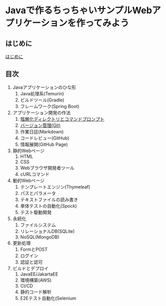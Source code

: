 # Javaで作るちっちゃいサンプルWebアプリケーションを作ってみよう

## はじめに

[はじめに](introduction.html)

## 目次


1. Javaアプリケーションのひな形
    1. Java処理系(Temurin)
    1. ビルドツール(Gradle)
    1. フレームワーク(Spring Boot)
1. アプリケーション開発の作法
    1. [階層化ディレクトリとコマンドプロンプト](cmdexe.html)
    1. [バージョン管理(Git)](git.html)
    1. 作業日誌(Markdown)
    1. コードレビュー(GitHub)
    1. 情報展開(GitHub Page)
1. 静的Webページ
    1. HTML
    1. CSS
    1. Webブラウザ開発者ツール
    1. cURLコマンド
1. 動的Webページ
    1. テンプレートエンジン(Thymeleaf)
    1. パスとパラメータ
    1. テキストファイルの読み書き
    1. 単体テストの自動化(Spock)
    1. テスト駆動開発
1. 永続化
    1. ファイルシステム
    1. リレーショナルDB(SQLite)
    1. NoSQL(MongoDB)
1. 更新処理
    1. FormとPOST
    1. ログイン
    1. 認証と認可
1. ビルドとデプロイ
    1. JavaEE/JakartaEE
    1. 環境構築(AWS)
    1. CI/CD
    1. 静的コード解析
    1. E2Eテスト自動化(Selenium
    